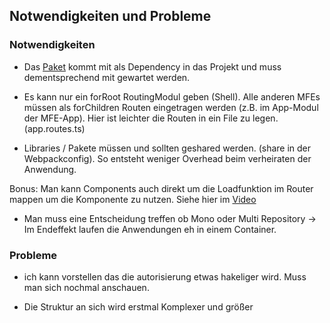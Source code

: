 ## Notwendigkeiten und Probleme

### Notwendigkeiten

- Das [Paket](https://www.npmjs.com/package/@angular-architects/module-federation) kommt mit als Dependency in das Projekt und muss dementsprechend mit gewartet werden.

- Es kann nur ein forRoot RoutingModul geben (Shell). Alle anderen MFEs müssen als forChildren Routen eingetragen werden (z.B. im App-Modul der MFE-App). Hier ist leichter die Routen in ein File zu legen. (app.routes.ts)

- Libraries / Pakete müssen und sollten geshared werden. (share in der Webpackconfig). So entsteht weniger Overhead beim verheiraten der Anwendung.

Bonus: Man kann Components auch direkt um die Loadfunktion im Router mappen um die Komponente zu nutzen. Siehe hier im [Video](https://www.youtube.com/watch?v=ox0aoy2KHK0)

- Man muss eine Entscheidung treffen ob Mono oder Multi Repository -> Im Endeffekt laufen die Anwendungen eh in einem Container.

### Probleme

- ich kann vorstellen das die autorisierung etwas hakeliger wird. Muss man sich nochmal anschauen.

- Die Struktur an sich wird erstmal Komplexer und größer
